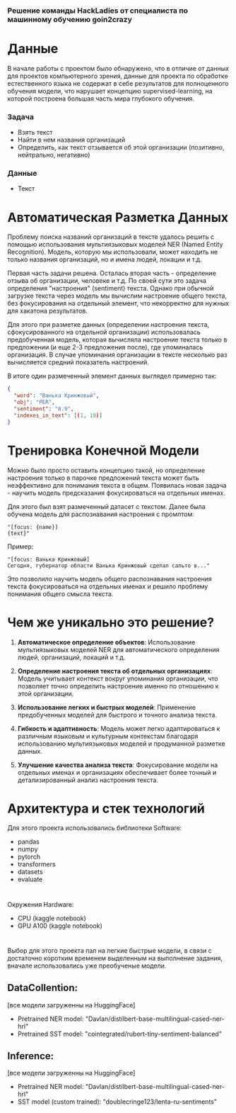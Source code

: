 ### Решение команды HackLadies от специалиста по машинному обучению goin2crazy

# Данные

В начале работы с проектом было обнаружено, что в отличие от данных для проектов компьютерного зрения, данные для проекта по обработке естественного языка не содержат в себе результатов для полноценного обучения модели, что нарушает концепцию supervised-learning, на которой построена большая часть мира глубокого обучения.

### Задача

- Взять текст
- Найти в нем названия организаций
- Определить, как текст отзывается об этой организации (позитивно, нейтрально, негативно)

### Данные

- Текст

# Автоматическая Разметка Данных

Проблему поиска названий организаций в тексте удалось решить с помощью использования мультиязыковых моделей NER (Named Entity Recognition). Модель, которую мы использовали, может находить не только названия организаций, но и имена людей, локации и т.д.

Первая часть задачи решена. Осталась вторая часть - определение отзыва об организации, человеке и т.д. По своей сути это задача определения "настроения" (sentiment) текста. Однако при обычной загрузке текста через модель мы вычислим настроение общего текста, без фокусирования на отдельный элемент, что некорректно для нужных для хакатона результатов.

Для этого при разметке данных (определении настроения текста, сфокусированного на отдельной организации) использовалась предобученная модель, которая вычисляла настроение текста только в предложении (и еще 2-3 предложения после), где упоминалась организация. В случае упоминания организации в тексте несколько раз вычисляется средний показатель настроений.

В итоге один размеченный элемент данных выглядел примерно так:

```json
{
  "word": "Ванька Кринжовый",
  "obj": "PER",
  "sentiment": "0.9",
  "indexes_in_text": [(1, 10)]
}
```

# Тренировка Конечной Модели

Можно было просто оставить концепцию такой, но определение настроения только в парочке предложений текста может быть неэффективно для понимания текста в общем. Появилась новая задача - научить модель предсказания фокусироваться на отдельных именах.

Для этого был взят размеченный датасет с текстом. Далее была обучена модель для распознавания настроения с промптом:

```
"[focus: {name}]
{text}"
```

Пример:

```
"[focus: Ванька Кринжовый]
Сегодня, губернатор области Ванька Кринжовый сделал сальто в..."
```

Это позволило научить модель общего распознавания настроения текста фокусироваться на отдельных именах и решило проблему понимания общего смысла текста.

# Чем же уникально это решение?

1. **Автоматическое определение объектов**: Использование мультиязыковых моделей NER для автоматического определения людей, организаций, локаций и т.д.

2. **Определение настроения текста об отдельных организациях**: Модель учитывает контекст вокруг упоминания организации, что позволяет точно определить настроение именно по отношению к этой организации.

3. **Использование легких и быстрых моделей**: Применение предобученных моделей для быстрого и точного анализа текста.

4. **Гибкость и адаптивность**: Модель может легко адаптироваться к различным языковым и культурным контекстам благодаря использованию мультиязыковых моделей и продуманной разметке данных.

5. **Улучшение качества анализа текста**: Фокусирование модели на отдельных именах и организациях обеспечивает более точный и детализированный анализ настроения текста.

# Архитектура и стек технологий 

Для этого проекта использовались библиотеки 
Software:

- pandas
- numpy
- pytorch
- transformers
- datasets
- evaluate

# 

Окружения
Hardware: 

- CPU (kaggle notebook)
- GPU A100 (kaggle notebook)

# 

Выбор для этого проекта пал на легкие быстрые модели, в связи с достаточно коротким временем выделенным на выполнение задания, вначале использовались уже преобученые модели. 

## DataCollention: 

[все модели загруженны на HuggingFace]

- Pretrained NER model: "Davlan/distilbert-base-multilingual-cased-ner-hrl"
- Pretrained SST model: "cointegrated/rubert-tiny-sentiment-balanced" 

## Inference: 

[все модели загруженны на HuggingFace]

- Pretrained NER model: "Davlan/distilbert-base-multilingual-cased-ner-hrl"
- SST model (custom trained): "doublecringe123/lenta-ru-sentiments"
